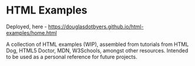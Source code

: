 # HTML Examples

Deployed, here - https://douglasdotbyers.github.io/html-examples/home.html

A collection of HTML examples (WIP), assembled from tutorials from HTML Dog, HTML5 Doctor, MDN, W3Schools, amongst other resources.  Intended to be used as a personal reference for future projects.
